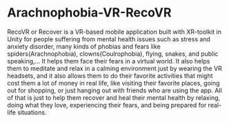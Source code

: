 # Arachnophobia-VR-RecoVR
  RecoVR or Recover is a VR-based mobile application built with XR-toolkit in Unity for people suffering from mental health issues such as stress and anxiety disorder, many kinds of phobias and fears like spiders(Arachnophobia), clowns(Coulrophobia), flying, snakes, and public speaking,… It helps them face their fears in a virtual world. It also helps them to meditate and relax in a calming environment just by wearing the VR headsets, and it also allows them to do their favorite activities that might cost them a lot of money in real life, like visiting their favorite places, going out for shopping, or just hanging out with friends who are using the app. All of that is just to help them recover and heal their mental health by relaxing, doing what they love, experiencing their fears, and being prepared for real-life situations. 
